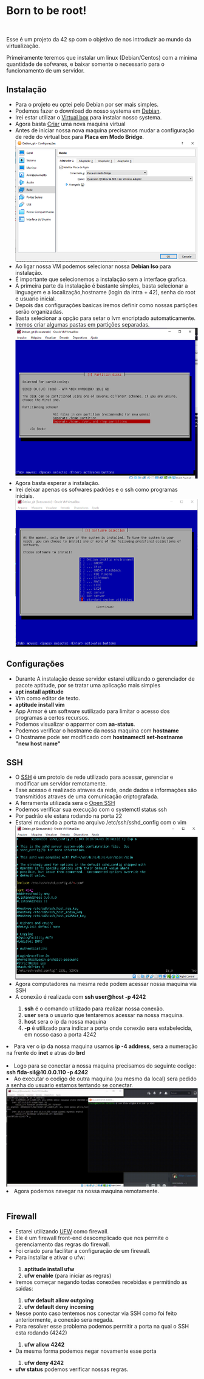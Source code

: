 <h1>Born to be root!</h1>
<br>
<p>Esse é um projeto da 42 sp com o objetivo de nos introduzir ao mundo da virtualização.</p>
<p>Primeiramente teremos que instalar um linux (Debian/Centos) com a minima quantidade de sofwares, e baixar somente o necessario para o funcionamento de um servidor.</p>

<h2>Instalação</h2>
<ul>
    <li>Para o projeto eu optei pelo Debian por ser mais simples.</li>
    <li>Podemos fazer o download do nosso systema em <a target="_blank" href="https://www.debian.org/distrib/netinst">Debian</a>.</li>
    <li>Irei estar utilizar o <a target="_blank" href="https://www.virtualbox.org/">Virtual box</a> para instalar nosso systema.</li>
    <li>Agora basta <a href="https://tecnoblog.net/302459/como-criar-uma-maquina-virtual-virtualbox/" target="_blank" rel="noopener noreferrer">Criar</a> uma nova maquina virtual</li>
    <li>Antes de iniciar nossa nova maquina precisamos mudar a configuração de rede do virtual box para <strong>Placa em Modo Bridge</strong>.</li>
    <img src="conf.png" alt="">
    <li>Ao ligar nossa VM podemos selecionar nossa <strong>Debian Iso </strong> para instalação.</li>
    <li>É importante que selecionemos a instalação sem a interface grafica.</li>
    <li>A primeira parte da instalação é bastante simples, basta selecionar a linguagem e a localização,hostname (login da intra + 42), senha do root e usuario inicial.</li>
    <li>Depois das configurações basicas iremos definir como nossas partições serão organizadas.</li>
    <li>Basta selecionar a opção para setar o lvm encriptado automaticamente.</li>
    <li>Iremos criar algumas pastas em partições separadas.</li>
    <img src="part.png" alt="">
    <li>Agora basta esperar a instalação.</li>
    <li>Irei deixar apenas os sofwares padrões e o ssh como programas iniciais.</li>
    <img src="sof.png" alt="">
</ul>
<h2>Configurações</h2>
<ul>
    <li>Durante A instalação desse servidor estarei utilizando o gerenciador de pacote aptitude, por se tratar uma aplicação mais simples</li>
    <li><strong>apt install aptitude</strong></li>
    <li>Vim como editor de texto.</li>
    <li><strong>aptitude install vim</strong></li>
    <li>App Armor é um software sutilizado para limitar o acesso dos programas a certos recursos.</li>
    <li>Podemos visualizar o apparmor com <strong>aa-status</strong>.</li>
    <li>Podemos verificar o hostname da nossa maquina com <strong>hostname</strong></li>
    <li>O hostname pode ser modificado com <strong>hostnamectl set-hostname "new host name"</strong></li>
</ul>

<h2>SSH</h2>
<ul>
    <li>O <a href="https://www.weblink.com.br/blog/tecnologia/acesso-ssh-o-que-e/" target="_blank" rel="noopener noreferrer">SSH</a> é um protolo de rede utilizado para acessar, gerenciar e modificar um servidor remotamente. </li>
    <li>Esse acesso é realizado atraves da rede, onde dados e informações são transmitidos atraves de uma comunicação criptografada.</li>
    <li>A ferramenta utilizada sera o <a href="https://www.cyberciti.biz/faq/ubuntu-linux-install-openssh-server/" target="_blank" rel="noopener noreferrer"> Open SSH</a></li>
    <li>Podemos verificar sua execução com o systemctl status ssh</li>
    <li>Por padrão ele estara rodando na porta 22</li>
    <li>Estarei mudando a porta no arquivo /etc/ssh/sshd_config com o vim</li>
    <img src="port.png" alt="">
    <li>Agora computadores na mesma rede podem acessar nossa maquina via SSH</li>
    <li>A conexão é realizada com <strong>ssh user@host -p 4242</strong></li>
    <ol type="1">
        <li><strong>ssh</strong> é o comando utilizado para realizar nossa conexão.</li>
        <li><strong>user</strong> sera o usuario que tentaremos acessar na nossa maquina.</li>
        <li><strong>host</strong> sera o ip da nossa maquina</li>
        <li><strong>-p</strong> é utilizado para indicar a porta onde conexão sera estabelecida, em nosso caso a porta 4242</li>
    </ol>
</ul>
<li>Para ver o ip da nossa maquina usamos <strong>ip -4 address</strong>, sera a numeração na frente do <strong>inet</strong> e atras do <strong>brd</strong></li>
<img src="ip.png" alt="">
<li>Logo para se conectar a nossa maquina precisamos do seguinte codigo: <strong>ssh flda-sil@10.0.0.110 -p 4242</strong></li>
<li>Ao executar o codigo de outra maquina (ou mesmo da local) sera pedido a senha do usuario estamos tentando se conectar.</li>
<img src="co.gif" alt="">
<li>Agora podemos navegar na nossa maquina remotamente.</li>
<br>
<h2>Firewall</h2>
<ul>
    <li>Estarei utilizando <a href="https://www.linode.com/docs/guides/configure-firewall-with-ufw/" target="_blank" rel="noopener noreferrer">UFW</a> como firewall.</li>
    <li>Ele é um firewall front-end descomplicado que nos permite o gerenciamento das regras do firewall.</li>
    <li>Foi criado para facilitar a configuração de um firewall.</li>
    <li>Para installar e ativar o ufw:</li>
    <ol type="1">
        <li><strong>aptitude install ufw</strong></li>
        <li><strong>ufw enable</strong> (para iniciar as regras)</li>
    </ol>
    <li>Iremos começar negando todas conexões recebidas e permitindo as saidas:</li>
    <ol type="1">
        <li><strong>ufw default allow outgoing</strong></li>
        <li><strong>ufw default deny incoming</strong></li>
    </ol>
    <li>Nesse ponto caso tentemos nos conectar via SSH como foi feito anteriormente, a conexão sera negada.</li>
    <li>Para resolver esse problema podemos permitir a porta na qual o SSH esta rodando (4242)</li>
    <ol type="1">
        <li><strong>ufw allow 4242</strong></li>
    </ol>
    <li>Da mesma forma podemos negar novamente esse porta</li>
    <ol type="1">
        <li><strong>ufw deny 4242</strong></li>
    </ol>
    <li><strong>ufw status</strong> podemos verificar nossas regras.</li>
</ul>